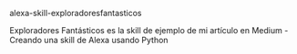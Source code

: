 alexa-skill-exploradoresfantasticos

Exploradores Fantásticos es la skill de ejemplo de mi artículo en Medium - Creando una skill de Alexa usando Python
